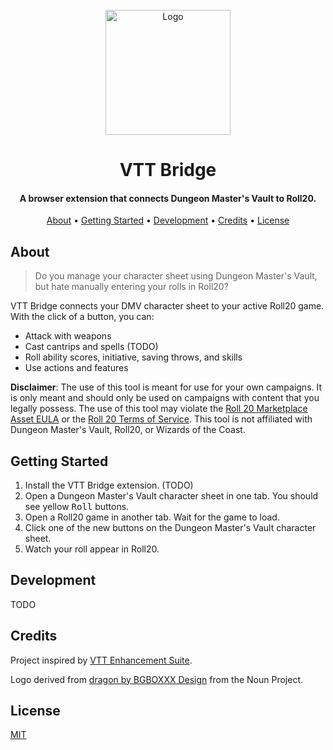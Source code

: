 <div align="center">
    <br>
    <a href="https://github.com/averycrespi/vtt-bridge">
        <img src="https://raw.githubusercontent.com/averycrespi/vtt-bridge/master/assets/logo.png" alt="Logo" width="200">
    </a>
    <br>
    <h1>VTT Bridge</h1>
</div>

<div align="center">
    <h4>A browser extension that connects Dungeon Master's Vault to Roll20.</h4>
</div>

<div align="center">
    <a href="#about">About</a> •
    <a href="#getting-started">Getting Started</a> •
    <a href="#development">Development</a> •
    <a href="#credits">Credits</a> •
    <a href="#license">License</a>
</div>

## About

> Do you manage your character sheet using Dungeon Master's Vault, but hate manually entering your rolls in Roll20?

VTT Bridge connects your DMV character sheet to your active Roll20 game. With the click of a button, you can:

- Attack with weapons
- Cast cantrips and spells (TODO)
- Roll ability scores, initiative, saving throws, and skills
- Use actions and features

**Disclaimer**: The use of this tool is meant for use for your own campaigns. It is only meant and should only be used on campaigns with content that you legally possess. The use of this tool may violate the [Roll 20 Marketplace Asset EULA](https://wiki.roll20.net/Marketplace_Asset_EULA) or the [Roll 20 Terms of Service](https://wiki.roll20.net/Terms_of_Service_and_Privacy_Policy). This tool is not affiliated with Dungeon Master's Vault, Roll20, or Wizards of the Coast.

## Getting Started

1. Install the VTT Bridge extension. (TODO)
2. Open a Dungeon Master's Vault character sheet in one tab. You should see yellow <kbd>Roll</kbd> buttons.
3. Open a Roll20 game in another tab. Wait for the game to load.
4. Click one of the new buttons on the Dungeon Master's Vault character sheet.
5. Watch your roll appear in Roll20.

## Development

TODO

## Credits

Project inspired by [VTT Enhancement Suite](https://ssstormy.github.io/roll20-enhancement-suite/).

Logo derived from [dragon by BGBOXXX Design](https://thenounproject.com/term/dragon/1646665/) from the Noun Project.

## License

[MIT](https://choosealicense.com/licenses/mit/)
